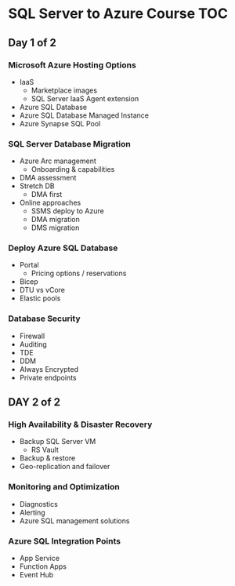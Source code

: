 # SQL Server to Azure Course TOC

## Day 1 of 2

### Microsoft Azure Hosting Options

* IaaS
  * Marketplace images
  * SQL Server IaaS Agent extension
* Azure SQL Database
* Azure SQL Database Managed Instance
* Azure Synapse SQL Pool

### SQL Server Database Migration

* Azure Arc management
  * Onboarding & capabilities
* DMA assessment
* Stretch DB
  * DMA first
* Online approaches
  * SSMS deploy to Azure
  * DMA migration
  * DMS migration

### Deploy Azure SQL Database

* Portal
  * Pricing options / reservations
* Bicep
* DTU vs vCore
* Elastic pools

### Database Security


* Firewall
* Auditing
* TDE
* DDM
* Always Encrypted
* Private endpoints

## DAY 2 of 2

### High Availability & Disaster Recovery

* Backup SQL Server VM
  * RS Vault
* Backup & restore
* Geo-replication and failover

### Monitoring and Optimization

* Diagnostics
* Alerting
* Azure SQL management solutions

### Azure SQL Integration Points

* App Service
* Function Apps
* Event Hub